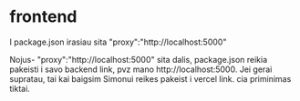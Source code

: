 # frontend

I package.json irasiau sita "proxy":"http://localhost:5000"

Nojus- "proxy":"http://localhost:5000" sita dalis, package.json reikia pakeisti i savo backend link, pvz mano http://localhost:5000.
Jei gerai supratau, tai kai baigsim Simonui reikes pakeist i vercel link. cia priminimas tiktai.